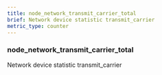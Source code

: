 ```yaml
---
title: node_network_transmit_carrier_total
brief: Network device statistic transmit_carrier
metric_type: counter
---
```

### node_network_transmit_carrier_total

Network device statistic transmit_carrier